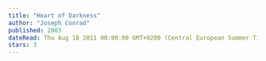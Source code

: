 ```yaml
---
title: "Heart of Darkness"
author: "Joseph Conrad"
published: 2003
dateRead: Thu Aug 18 2011 00:00:00 GMT+0200 (Central European Summer Time)
stars: 3
---
```



